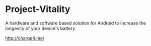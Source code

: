 # Project-Vitality
A hardware and software based solution for Android to increase the longevity of your device's battery  
  
http://charge4.me/
